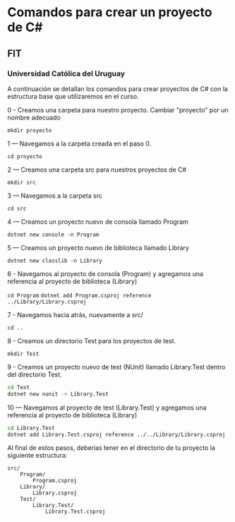 # Comandos para crear un proyecto de C#
## FIT
### Universidad Católica del Uruguay

A continuación se detallan los comandos para crear proyectos de C# con la estructura base que utilizaremos en el curso.

0 - Creamos una carpeta para nuestro proyecto. Cambiar "proyecto" por un nombre adecuado

`mkdir proyecto`

1 — Navegamos a la carpeta creada en el paso 0.

`cd proyecto`

2 — Creamos una carpeta src para nuestros proyectos de C#

`mkdir src`

3 — Navegamos a la carpeta src

`cd src`

4 — Creamos un proyecto nuevo de consola llamado Program

`dotnet new console -n Program`

5 — Creamos un proyecto nuevo de biblioteca llamado Library

`dotnet new classlib -n Library`

6 - Navegamos al proyecto de consola (Program) y agregamos una referencia al proyecto de biblioteca (Library)

`cd Program`
`dotnet add Program.csproj reference ../Library/Library.csproj`

7 - Navegamos hacia atrás, nuevamente a src/

`cd ..`

8 - Creamos un directorio Test para los proyectos de test.

`mkdir Test`

9 - Creamos un proyecto nuevo de test (NUnit) llamado Library.Test dentro del directorio Test.

```bash
cd Test
dotnet new nunit -n Library.Test
```

10 — Navegamos al proyecto de test (Library.Test) y agregamos una referencia al proyecto de biblioteca (Library)

```bash
cd Library.Test
dotnet add Library.Test.csproj reference ../../Library/Library.csproj
```


Al final de estos pasos, deberías tener en el directorio de tu proyecto la siguiente estructura:

```
src/
    Program/
        Program.csproj
    Library/
        Library.csproj
    Test/
        Library.Test/
            Library.Test.csproj
```
